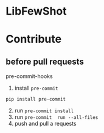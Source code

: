 # LibFewShot




# Contribute

## before pull requests

pre-commit-hooks

1. install `pre-commit`

```shell
pip install pre-commit
```
2. run `pre-commit install`
3. run `pre-commit  run --all-files`
4. push and pull a requests
